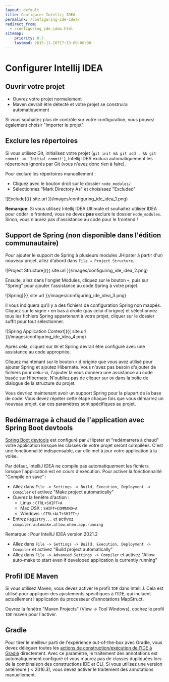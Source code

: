 ```yaml
---
layout: default
title: Configurer Intellij IDEA
permalink: /configuring-ide-idea/
redirect_from:
  - /configuring_ide_idea.html
sitemap:
    priority: 0.7
    lastmod: 2015-11-28T17:13:00-00:00
---
```


# <i class="fa fa-keyboard-o"></i> Configurer Intellij IDEA

## Ouvrir votre projet

- Ouvrez votre projet normalement
- Maven devrait être détecté et votre projet se construira automatiquement

Si vous souhaitez plus de contrôle sur votre configuration, vous pouvez également choisir "Importer le projet".

## Exclure les répertoires

Si vous utilisez Git, initialisez votre projet (`git init && git add . && git commit -m 'Initial commit'`), Intellij IDEA exclura automatiquement les répertoires ignorés par Git (vous n'avez donc rien à faire).

Pour exclure les répertoires manuellement :

- Cliquez avec le bouton droit sur le dossier `node_modules/`
- Sélectionnez "Mark Directory As" et choisissez "Excluded"

![Exclude]({{ site.url }}/images/configuring_ide_idea_1.png)

**Remarque:** Si vous utilisez Intellij IDEA Ultimate et souhaitez utiliser IDEA pour coder le frontend, vous ne devez **pas** exclure le dossier `node_modules`. Sinon, vous n'aurez pas d'assistance au code pour le frontend !

## Support de Spring (non disponible dans l'édition communautaire)

Pour ajouter le support de Spring à plusieurs modules JHipster à partir d'un nouveau projet, allez d'abord dans `File → Project Structure`.

![Project Structure]({{ site.url }}/images/configuring_ide_idea_2.png)

Ensuite, allez dans l'onglet Modules, cliquez sur le bouton `+`, puis sur "Spring" pour ajouter l'assistance au code Spring à votre projet.

![Spring]({{ site.url }}/images/configuring_ide_idea_3.png)

Il vous indiquera qu'il y a des fichiers de configuration Spring non mappés. Cliquez sur le signe `+` en bas à droite (pas celui d'origine) et sélectionnez tous les fichiers Spring appartenant à votre projet, cliquer sur le dossier suffit pour tout sélectionner.

![Spring Application Context]({{ site.url }}/images/configuring_ide_idea_4.png)

Après cela, cliquez sur `OK` et Spring devrait être configuré avec une assistance au code appropriée.

Cliquez maintenant sur le bouton `+` d'origine que vous avez utilisé pour ajouter Spring et ajoutez Hibernate. Vous n'avez pas besoin d'ajouter de fichiers pour celui-ci, l'ajouter là vous donnera une assistance au code basée sur Hibernate. N'oubliez pas de cliquer sur `OK` dans la boîte de dialogue de la structure du projet.

Vous devriez maintenant avoir un support Spring pour la plupart de la base de code. Vous devez répéter cette étape chaque fois que vous démarrez un nouveau projet, car ces paramètres sont spécifiques au projet.

## Redémarrage à chaud de l'application avec Spring Boot devtools

[Spring Boot devtools](https://docs.spring.io/spring-boot/docs/current/reference/html/using-boot-devtools.html) est configuré par JHipster et "redémarrera à chaud" votre application lorsque les classes de votre projet seront compilées. C'est une fonctionnalité indispensable, car elle met à jour votre application à la volée.

Par défaut, IntelliJ IDEA ne compile pas automatiquement les fichiers lorsque l'application est en cours d'exécution. Pour activer la fonctionnalité "Compile on save" :

* Allez dans `File -> Settings -> Build, Execution, Deployment -> Compiler` et activez "Make project automatically"
* Ouvrez la fenêtre d'action :
  * Linux : `CTRL+SHIFT+A`
  * Mac OSX : `SHIFT+COMMAND+A`
  * Windows : `CTRL+ALT+SHIFT+/`
* Entrez `Registry...` et activez `compiler.automake.allow.when.app.running`

Remarque : Pour IntelliJ IDEA version 2021.2
* Allez dans `File -> Settings -> Build, Execution, Deployment -> Compiler` et activez "Build project automatically"
* Allez dans `File -> Advanced Settings -> Compiler` et activez "Allow auto-make to start even if developed application is currently running"

## Profil IDE Maven

Si vous utilisez Maven, vous devez activer le profil `IDE` dans IntelliJ. Cela est utilisé pour appliquer des ajustements spécifiques à l'IDE, qui incluent actuellement l'application du processeur d'annotations MapStruct.

Ouvrez la fenêtre "Maven Projects" (View -> Tool Windows), cochez le profil `IDE` maven pour l'activer.

## Gradle

Pour tirer le meilleur parti de l'expérience out-of-the-box avec Gradle, vous devez déléguer toutes les [actions de construction/exécution de l'IDE à Gradle](https://www.jetbrains.com/idea/whatsnew/#v2017-3-gradle) directement. Avec ce paramètre, le traitement des annotations est automatiquement configuré et vous n'aurez pas de classes dupliquées lors de la combinaison des constructions IDE et CLI. Si vous utilisez une version antérieure ( < 2016.3), vous devez activer le traitement des annotations manuellement.
